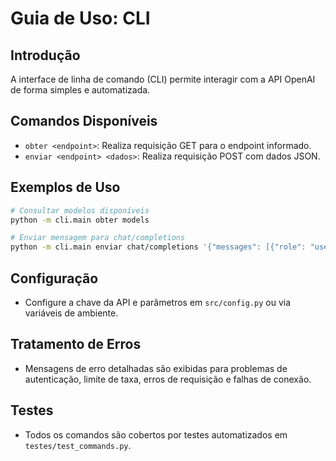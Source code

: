 # Guia de Uso: CLI

## Introdução
A interface de linha de comando (CLI) permite interagir com a API OpenAI de forma simples e automatizada.

## Comandos Disponíveis
- `obter <endpoint>`: Realiza requisição GET para o endpoint informado.
- `enviar <endpoint> <dados>`: Realiza requisição POST com dados JSON.

## Exemplos de Uso
```bash
# Consultar modelos disponíveis
python -m cli.main obter models

# Enviar mensagem para chat/completions
python -m cli.main enviar chat/completions '{"messages": [{"role": "user", "content": "Olá"}]}'
```

## Configuração
- Configure a chave da API e parâmetros em `src/config.py` ou via variáveis de ambiente.

## Tratamento de Erros
- Mensagens de erro detalhadas são exibidas para problemas de autenticação, limite de taxa, erros de requisição e falhas de conexão.

## Testes
- Todos os comandos são cobertos por testes automatizados em `testes/test_commands.py`.
